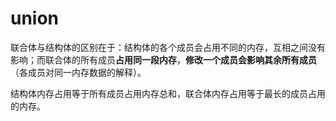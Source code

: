 # union

联合体与结构体的区别在于：结构体的各个成员会占用不同的内存，互相之间没有影响；而联合体的所有成员**占用同一段内存**，**修改一个成员会影响其余所有成员**（各成员对同一内存数据的解释）。

结构体内存占用等于所有成员占用内存总和，联合体内存占用等于最长的成员占用的内存。


